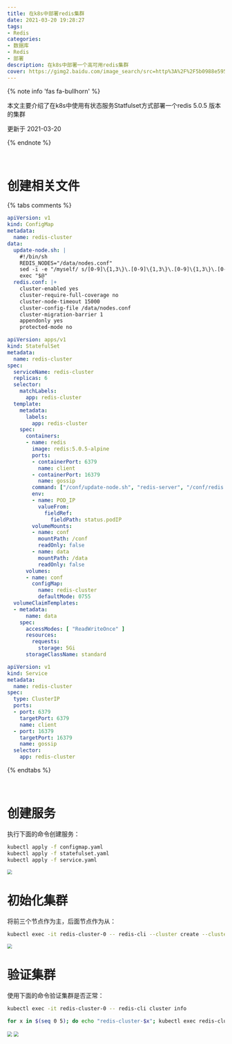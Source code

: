 ```yaml
---
title: 在k8s中部署redis集群
date: 2021-03-20 19:28:27
tags:
- Redis
categories:
- 数据库
- Redis
- 部署
description: 在k8s中部署一个高可用redis集群
cover: https://gimg2.baidu.com/image_search/src=http%3A%2F%2F5b0988e595225.cdn.sohucs.com%2Fimages%2F20180327%2F34adc98d775145f0b23c5fa67217af1d.png&refer=http%3A%2F%2F5b0988e595225.cdn.sohucs.com&app=2002&size=f9999,10000&q=a80&n=0&g=0n&fmt=jpeg?sec=1618831808&t=b7f7e1ea802b755f7896decb0502c6a3
---
```




{% note info 'fas fa-bullhorn' %}

本文主要介绍了在k8s中使用有状态服务Statfulset方式部署一个redis 5.0.5 版本的集群

更新于 2021-03-20

{% endnote %}

<br>



# 创建相关文件

{% tabs comments %}

<!-- tab configmap -->

```yaml
apiVersion: v1
kind: ConfigMap
metadata:
  name: redis-cluster
data:
  update-node.sh: |
    #!/bin/sh
    REDIS_NODES="/data/nodes.conf"
    sed -i -e "/myself/ s/[0-9]\{1,3\}\.[0-9]\{1,3\}\.[0-9]\{1,3\}\.[0-9]\{1,3\}/${POD_IP}/" ${REDIS_NODES}
    exec "$@"
  redis.conf: |+
    cluster-enabled yes
    cluster-require-full-coverage no
    cluster-node-timeout 15000
    cluster-config-file /data/nodes.conf
    cluster-migration-barrier 1
    appendonly yes
    protected-mode no
```

<!-- endtab -->

<!-- tab statefulset -->

```yaml
apiVersion: apps/v1
kind: StatefulSet
metadata:
  name: redis-cluster
spec:
  serviceName: redis-cluster
  replicas: 6
  selector:
    matchLabels:
      app: redis-cluster
  template:
    metadata:
      labels:
        app: redis-cluster
    spec:
      containers:
      - name: redis
        image: redis:5.0.5-alpine
        ports:
        - containerPort: 6379
          name: client
        - containerPort: 16379
          name: gossip
        command: ["/conf/update-node.sh", "redis-server", "/conf/redis.conf"]
        env:
        - name: POD_IP
          valueFrom:
            fieldRef:
              fieldPath: status.podIP
        volumeMounts:
        - name: conf
          mountPath: /conf
          readOnly: false
        - name: data
          mountPath: /data
          readOnly: false
      volumes:
      - name: conf
        configMap:
          name: redis-cluster
          defaultMode: 0755
  volumeClaimTemplates:
  - metadata:
      name: data
    spec:
      accessModes: [ "ReadWriteOnce" ]
      resources:
        requests:
          storage: 5Gi
      storageClassName: standard
```

<!-- endtab -->

<!-- tab service -->

```yaml
apiVersion: v1  
kind: Service  
metadata:  
  name: redis-cluster  
spec:  
  type: ClusterIP  
  ports:  
  - port: 6379  
    targetPort: 6379  
    name: client  
  - port: 16379  
    targetPort: 16379  
    name: gossip  
  selector:  
    app: redis-cluster  
```

<!-- endtab -->

{% endtabs %}

<br>



# 创建服务

执行下面的命令创建服务：

```bash
kubectl apply -f configmap.yaml
kubectl apply -f statefulset.yaml
kubectl apply -f service.yaml
```

<img src="./create.png" style="zoom:70%;" />



<br>

# 初始化集群

将前三个节点作为主，后面节点作为从：

```bash
kubectl exec -it redis-cluster-0 -- redis-cli --cluster create --cluster-replicas 1 $(kubectl get pods -l app=redis-cluster -o jsonpath='{range.items[*]}{.status.podIP}:6379 ')  
```

<img src="./cluster.png" style="zoom:70%;" />



<br>



# 验证集群

使用下面的命令验证集群是否正常：

```bash
kubectl exec -it redis-cluster-0 -- redis-cli cluster info  

for x in $(seq 0 5); do echo "redis-cluster-$x"; kubectl exec redis-cluster-$x -- redis-cli role; echo; done 
```

<img src="./info.png" style="zoom:70%;" />

<img src="./detail.png" style="zoom:70%;" />

